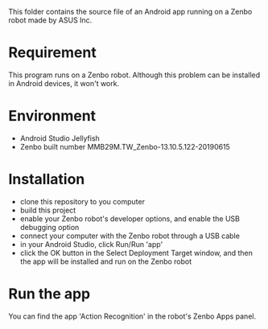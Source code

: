 This folder contains the source file of an Android app running on a Zenbo robot made by ASUS Inc.

# Requirement #
This program runs on a Zenbo robot. Although this problem can be installed in Android devices, it won't work. 

# Environment #
- Android Studio Jellyfish
- Zenbo built number MMB29M.TW_Zenbo-13.10.5.122-20190615

# Installation #
- clone this repository to you computer
- build this project
- enable your Zenbo robot's developer options, and enable the USB debugging option
- connect your computer with the Zenbo robot through a USB cable
- in your Android Studio, click Run/Run 'app'
- click the OK button in the Select Deployment Target window, and then the app will be installed and run on the Zenbo robot

# Run the app #
You can find the app 'Action Recognition' in the robot's Zenbo Apps panel.
